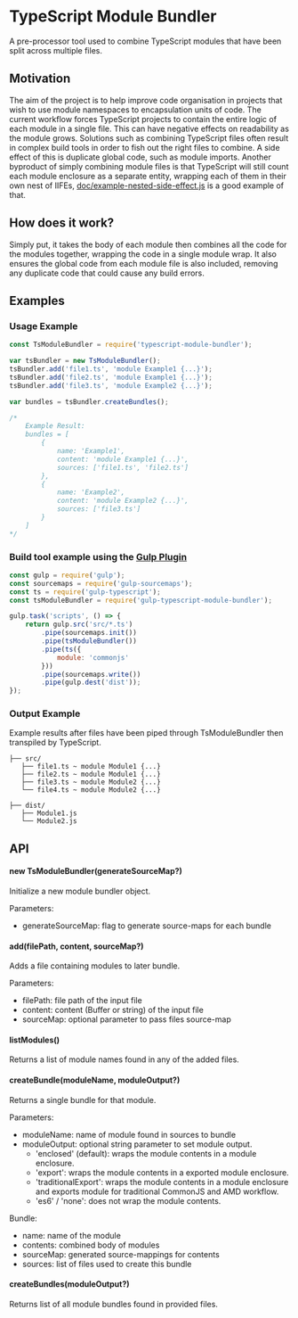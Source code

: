# TypeScript Module Bundler

A pre-processor tool used to combine TypeScript modules that have been split across multiple files. 

## Motivation
The aim of the project is to help improve code organisation in projects that wish to use module namespaces to encapsulation units of code. The current workflow forces TypeScript projects to contain the entire logic of each module in a single file. This can have negative effects on readability as the module grows. Solutions such as combining TypeScript files often result in complex build tools in order to fish out the right files to combine. A side effect of this is duplicate global code, such as module imports. Another byproduct of simply combining module files is that TypeScript will still count each module enclosure as a separate entity, wrapping each of them in their own nest of IIFEs, [doc/example-nested-side-effect.js](doc/example-nested-side-effect.js) is a good example of that.

## How does it work?
Simply put, it takes the body of each module then combines all the code for the modules together, wrapping the code in a single module wrap. It also ensures the global code from each module file is also included, removing any duplicate code that could cause any build errors.

## Examples

### Usage Example
```js
const TsModuleBundler = require('typescript-module-bundler');

var tsBundler = new TsModuleBundler();
tsBundler.add('file1.ts', 'module Example1 {...}');
tsBundler.add('file2.ts', 'module Example1 {...}');
tsBundler.add('file3.ts', 'module Example2 {...}');

var bundles = tsBundler.createBundles();

/*
    Example Result:
    bundles = [
        {
            name: 'Example1',
            content: 'module Example1 {...}',
            sources: ['file1.ts', 'file2.ts']
        },
        {
            name: 'Example2',
            content: 'module Example2 {...}',
            sources: ['file3.ts']
        }
    ]
*/
```

### Build tool example using the [Gulp Plugin](https://github.com/techmatt101/gulp-typescript-module-bundler)
```js
const gulp = require('gulp');
const sourcemaps = require('gulp-sourcemaps');
const ts = require('gulp-typescript');
const tsModuleBundler = require('gulp-typescript-module-bundler');

gulp.task('scripts', () => {
    return gulp.src('src/*.ts')
        .pipe(sourcemaps.init())
        .pipe(tsModuleBundler())
        .pipe(ts({
            module: 'commonjs'
        }))
        .pipe(sourcemaps.write())
        .pipe(gulp.dest('dist'));
});
```

### Output Example
Example results after files have been piped through TsModuleBundler then transpiled by TypeScript.
```
├── src/
   ├── file1.ts ~ module Module1 {...}
   ├── file2.ts ~ module Module1 {...}
   ├── file3.ts ~ module Module2 {...}
   └── file4.ts ~ module Module2 {...}

├── dist/
   ├── Module1.js
   └── Module2.js
```

## API

#### new TsModuleBundler(generateSourceMap?)
Initialize a new module bundler object.

Parameters:
- generateSourceMap: flag to generate source-maps for each bundle

#### add(filePath, content, sourceMap?)
Adds a file containing modules to later bundle.

Parameters:
- filePath: file path of the input file
- content: content (Buffer or string) of the input file
- sourceMap: optional parameter to pass files source-map

#### listModules()
Returns a list of module names found in any of the added files.

#### createBundle(moduleName, moduleOutput?)
Returns a single bundle for that module.

Parameters:
- moduleName: name of module found in sources to bundle
- moduleOutput: optional string parameter to set module output.
    - 'enclosed' (default): wraps the module contents in a module enclosure. 
    - 'export': wraps the module contents in a exported module enclosure.
    - 'traditionalExport': wraps the module contents in a module enclosure and exports module for traditional CommonJS and AMD workflow.
    - 'es6' / 'none': does not wrap the module contents.

Bundle:
- name: name of the module
- contents: combined body of modules
- sourceMap: generated source-mappings for contents
- sources: list of files used to create this bundle 

#### createBundles(moduleOutput?)
Returns list of all module bundles found in provided files.
